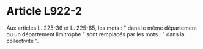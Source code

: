 # Article L922-2

Aux articles L. 225-36 et L. 225-65, les mots : " dans le même département ou un département limitrophe " sont remplacés par les mots : " dans la collectivité ".
